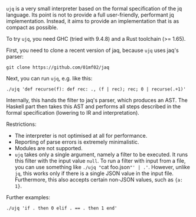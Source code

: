 `ujq` is a very small interpreter based on the formal specification of the jq language.
Its point is not to provide a full user-friendly, performant jq implementation.
Instead, it aims to provide an implementation that is as compact as possible.

To try `ujq`, you need GHC (tried with 9.4.8) and a Rust toolchain (>= 1.65).

First, you need to clone a recent version of jaq, because `ujq` uses jaq's parser:

    git clone https://github.com/01mf02/jaq

Next, you can run `ujq`, e.g. like this:

    ./ujq 'def recurse(f): def rec: ., (f | rec); rec; 0 | recurse(.+1)'

Internally, this hands the filter to jaq's parser, which produces an AST.
The Haskell part then takes this AST and performs all
steps described in the formal specification (lowering to IR and interpretation).

Restrictions:

- The interpreter is not optimised at all for performance.
- Reporting of parse errors is extremely minimalistic.
- Modules are not supported.
- `ujq` takes only a single argument, namely a filter to be executed.
  It runs this filter with the input value `null`.
  To run a filter with input from a file, you can use something like
  `./ujq "`cat foo.json`"' | .'`.
  However, unlike `jq`, this works only if there is a single JSON value in the input file.
  Furthermore, this also accepts certain non-JSON values, such as `{a: 1}`.

Further examples:

    ./ujq 'if . then 0 elif . == . then 1 end'
